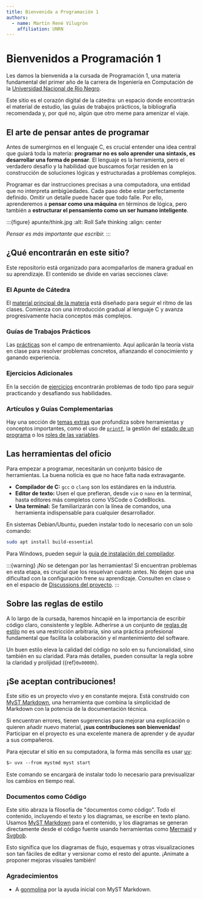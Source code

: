 ```yaml
---
title: Bienvenida a Programación 1
authors:
  - name: Martín René Vilugrón
    affiliation: UNRN
---
```


# Bienvenidos a Programación 1

Les damos la bienvenida a la cursada de Programación 1, una materia fundamental del primer año de la carrera de Ingeniería en Computación de la [Universidad Nacional de Río Negro](https://www.unrn.edu.ar).

Este sitio es el corazón digital de la cátedra: un espacio donde encontrarán el material de estudio, las guías de trabajos prácticos, la bibliografía recomendada y, por qué no, algún que otro meme para amenizar el viaje.

## El arte de pensar antes de programar

Antes de sumergirnos en el lenguaje C, es crucial entender una idea central que guiará toda la materia: **programar no es solo aprender una sintaxis, es desarrollar una forma de pensar**. El lenguaje es la herramienta, pero el verdadero desafío y la habilidad que buscamos forjar residen en la construcción de soluciones lógicas y estructuradas a problemas complejos.

Programar es dar instrucciones precisas a una computadora, una entidad que no interpreta ambigüedades. Cada paso debe estar perfectamente definido. Omitir un detalle puede hacer que todo falle. Por ello, aprenderemos a **pensar como una máquina** en términos de lógica, pero también a **estructurar el pensamiento como un ser humano inteligente**.

:::{figure} apunte/think.jpg
:alt: Roll Safe thinking
:align: center

_Pensar es más importante que escribir._
:::

## ¿Qué encontrarán en este sitio?

Este repositorio está organizado para acompañarlos de manera gradual en su aprendizaje. El contenido se divide en varias secciones clave:

### El Apunte de Cátedra

El [material principal de la materia](apunte/0_catedra.md) está diseñado para seguir el ritmo de las clases. Comienza con una introducción gradual al lenguaje C y avanza progresivamente hacia conceptos más complejos.

### Guías de Trabajos Prácticos

Las [prácticas](practicas/TP0-2024.md) son el campo de entrenamiento. Aquí aplicarán la teoría vista en clase para resolver problemas concretos, afianzando el conocimiento y ganando experiencia.

### Ejercicios Adicionales

En la sección de [ejercicios](ejercicios/cuadernillo.md) encontrarán problemas de todo tipo para seguir practicando y desafiando sus habilidades.

### Artículos y Guías Complementarias

Hay una sección de [temas extras](extras/binarios.md) que profundiza sobre herramientas y conceptos importantes, como el uso de [`printf`](./extras/printf.md), la gestión del [estado de un programa](./extras/estado.md) o los [roles de las variables](extras/roles.md).

## Las herramientas del oficio

Para empezar a programar, necesitarán un conjunto básico de herramientas. La buena noticia es que no hace falta nada extravagante.

- **Compilador de C:** `gcc` o `clang` son los estándares en la industria.
- **Editor de texto:** Usen el que prefieran, desde `vim` o `nano` en la terminal, hasta editores más completos como VSCode o CodeBlocks.
- **Una terminal:** Se familiarizarán con la línea de comandos, una herramienta indispensable para cualquier desarrollador.

En sistemas Debian/Ubuntu, pueden instalar todo lo necesario con un solo comando:

```bash
sudo apt install build-essential
```

Para Windows, pueden seguir la [guía de instalación del compilador](./guias/compilador.md).

:::{warning} ¡No se detengan por las herramientas!
Si encuentran problemas en esta etapa, es crucial que los resuelvan cuanto antes. No dejen que una dificultad con la configuración frene su aprendizaje. Consulten en clase o en el espacio de [Discussions del proyecto](https://github.com/orgs/INGCOM-UNRN-P1/discussions).
:::

## Sobre las reglas de estilo

A lo largo de la cursada, haremos hincapié en la importancia de escribir código claro, consistente y legible. Adherirse a un conjunto de [reglas de estilo](apunte/0_estilo.md) no es una restricción arbitraria, sino una práctica profesional fundamental que facilita la colaboración y el mantenimiento del software.

Un buen estilo eleva la calidad del código no solo en su funcionalidad, sino también en su claridad. Para más detalles, pueden consultar la regla sobre la claridad y prolijidad ({ref}`0x0000h`).

## ¡Se aceptan contribuciones!

Este sitio es un proyecto vivo y en constante mejora. Está construido con [MyST Markdown](https://mystmd.org/), una herramienta que combina la simplicidad de Markdown con la potencia de la documentación técnica.

Si encuentran errores, tienen sugerencias para mejorar una explicación o quieren añadir nuevo material, **¡sus contribuciones son bienvenidas!** Participar en el proyecto es una excelente manera de aprender y de ayudar a sus compañeros.

Para ejecutar el sitio en su computadora, la forma más sencilla es usar [uv](https://docs.astral.sh/uv/):

```sh
$> uvx --from mystmd myst start
```

Este comando se encargará de instalar todo lo necesario para previsualizar los cambios en tiempo real.

### Documentos como Código

Este sitio abraza la filosofía de "documentos como código". Todo el contenido, incluyendo el texto y los diagramas, se escribe en texto plano. Usamos [MyST Markdown](https://mystmd.org/) para el contenido, y los diagramas se generan directamente desde el código fuente usando herramientas como [Mermaid](https://mermaid.js.org/) y [Svgbob](https://svgbob.com/).

Esto significa que los diagramas de flujo, esquemas y otras visualizaciones son tan fáciles de editar y versionar como el resto del apunte. ¡Animate a proponer mejoras visuales también!

### Agradecimientos

- A [gonmolina](https://github.com/gonmolina) por la ayuda inicial con MyST Markdown.